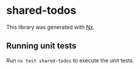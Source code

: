 # shared-todos

This library was generated with [Nx](https://nx.dev).

## Running unit tests

Run `nx test shared-todos` to execute the unit tests.
